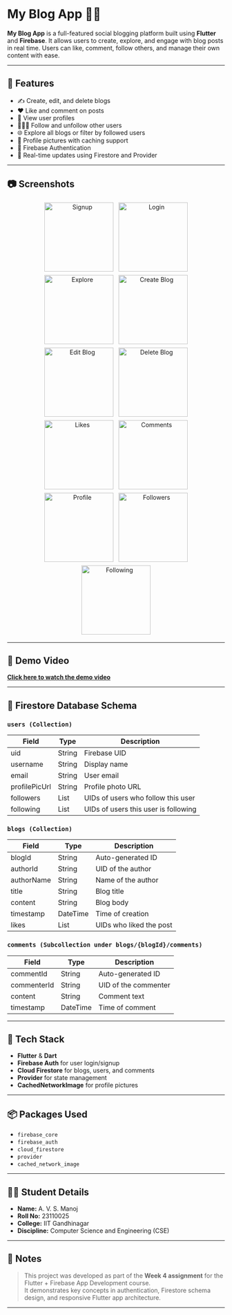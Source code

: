 # My Blog App 📝✨

**My Blog App** is a full-featured social blogging platform built using **Flutter** and **Firebase**. It allows users to create, explore, and engage with blog posts in real time. Users can like, comment, follow others, and manage their own content with ease.

---

## 🚀 Features

- ✍️ Create, edit, and delete blogs
- ❤️ Like and comment on posts
- 👤 View user profiles
- 🧑‍🤝‍🧑 Follow and unfollow other users
- 🌐 Explore all blogs or filter by followed users
- 📸 Profile pictures with caching support
- 🔐 Firebase Authentication
- 🔄 Real-time updates using Firestore and Provider

---





## 📷 Screenshots

<div align="center">
  <img src="Demo/screenshots/signup.jpg" width="160" style="margin:4px;" title="Signup" />
  <img src="Demo/screenshots/login.jpg" width="160" style="margin:4px;" title="Login" />
  <img src="Demo/screenshots/view_blog.jpg" width="160" style="margin:4px;" title="Explore" />
  <img src="Demo/screenshots/create_blog.jpg" width="160" style="margin:4px;" title="Create Blog" />
  <img src="Demo/screenshots/edit_blog.jpg" width="160" style="margin:4px;" title="Edit Blog" />
  <img src="Demo/screenshots/delete_blog.jpg" width="160" style="margin:4px;" title="Delete Blog" />
  <img src="Demo/screenshots/likes.jpg" width="160" style="margin:4px;" title="Likes" />
  <img src="Demo/screenshots/comments.jpg" width="160" style="margin:4px;" title="Comments" />
  <img src="Demo/screenshots/u2_profile_unfollowed.jpg" width="160" style="margin:4px;" title="Profile" />
  <img src="Demo/screenshots/followers.jpg" width="160" style="margin:4px;" title="Followers" />
  <img src="Demo/screenshots/following.jpg" width="160" style="margin:4px;" title="Following" />
</div>


---



## 🎥 Demo Video

**[Click here to watch the demo video](https://drive.google.com/file/d/17YKkntm_VwRFaQIG2QbMQlLSxTvGnYzg/view?usp=drive_link)**

---

## 🧱 Firestore Database Schema

### `users (Collection)`
| Field         | Type    | Description                            |
|---------------|---------|----------------------------------------|
| uid           | String  | Firebase UID                           |
| username      | String  | Display name                           |
| email         | String  | User email                             |
| profilePicUrl | String  | Profile photo URL                      |
| followers     | List    | UIDs of users who follow this user     |
| following     | List    | UIDs of users this user is following   |

### `blogs (Collection)`
| Field       | Type    | Description                        |
|-------------|---------|------------------------------------|
| blogId      | String  | Auto-generated ID                  |
| authorId    | String  | UID of the author                  |
| authorName  | String  | Name of the author                 |
| title       | String  | Blog title                         |
| content     | String  | Blog body                          |
| timestamp   | DateTime| Time of creation                   |
| likes       | List    | UIDs who liked the post            |

### `comments (Subcollection under blogs/{blogId}/comments)`
| Field        | Type    | Description                        |
|--------------|---------|------------------------------------|
| commentId    | String  | Auto-generated ID                  |
| commenterId  | String  | UID of the commenter               |
| content      | String  | Comment text                       |
| timestamp    | DateTime| Time of comment                    |

---

## 📱 Tech Stack

- **Flutter** & **Dart**
- **Firebase Auth** for user login/signup
- **Cloud Firestore** for blogs, users, and comments
- **Provider** for state management
- **CachedNetworkImage** for profile pictures

---

## 📦 Packages Used

- `firebase_core`
- `firebase_auth`
- `cloud_firestore`
- `provider`
- `cached_network_image`

---

## 🧑‍🎓 Student Details

- **Name:** A. V. S. Manoj  
- **Roll No:** 23110025  
- **College:** IIT Gandhinagar  
- **Discipline:** Computer Science and Engineering (CSE)

---

## 📝 Notes

> This project was developed as part of the **Week 4 assignment** for the Flutter + Firebase App Development course.  
> It demonstrates key concepts in authentication, Firestore schema design, and responsive Flutter app architecture.

---
